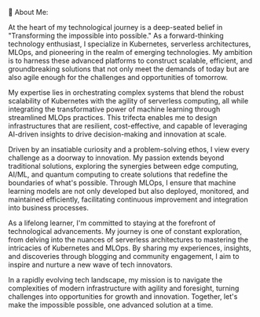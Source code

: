 🚀 About Me:

At the heart of my technological journey is a deep-seated belief in "Transforming the impossible into possible." As a forward-thinking technology enthusiast, I specialize in Kubernetes, serverless architectures, MLOps, and pioneering in the realm of emerging technologies. My ambition is to harness these advanced platforms to construct scalable, efficient, and groundbreaking solutions that not only meet the demands of today but are also agile enough for the challenges and opportunities of tomorrow.

My expertise lies in orchestrating complex systems that blend the robust scalability of Kubernetes with the agility of serverless computing, all while integrating the transformative power of machine learning through streamlined MLOps practices. This trifecta enables me to design infrastructures that are resilient, cost-effective, and capable of leveraging AI-driven insights to drive decision-making and innovation at scale.

Driven by an insatiable curiosity and a problem-solving ethos, I view every challenge as a doorway to innovation. My passion extends beyond traditional solutions, exploring the synergies between edge computing, AI/ML, and quantum computing to create solutions that redefine the boundaries of what's possible. Through MLOps, I ensure that machine learning models are not only developed but also deployed, monitored, and maintained efficiently, facilitating continuous improvement and integration into business processes.

As a lifelong learner, I'm committed to staying at the forefront of technological advancements. My journey is one of constant exploration, from delving into the nuances of serverless architectures to mastering the intricacies of Kubernetes and MLOps. By sharing my experiences, insights, and discoveries through blogging and community engagement, I aim to inspire and nurture a new wave of tech innovators.

In a rapidly evolving tech landscape, my mission is to navigate the complexities of modern infrastructure with agility and foresight, turning challenges into opportunities for growth and innovation. Together, let's make the impossible possible, one advanced solution at a time.

<!---
JaraKramar/JaraKramar is a ✨ special ✨ repository because its `README.md` (this file) appears on your GitHub profile.
You can click the Preview link to take a look at your changes.
--->
